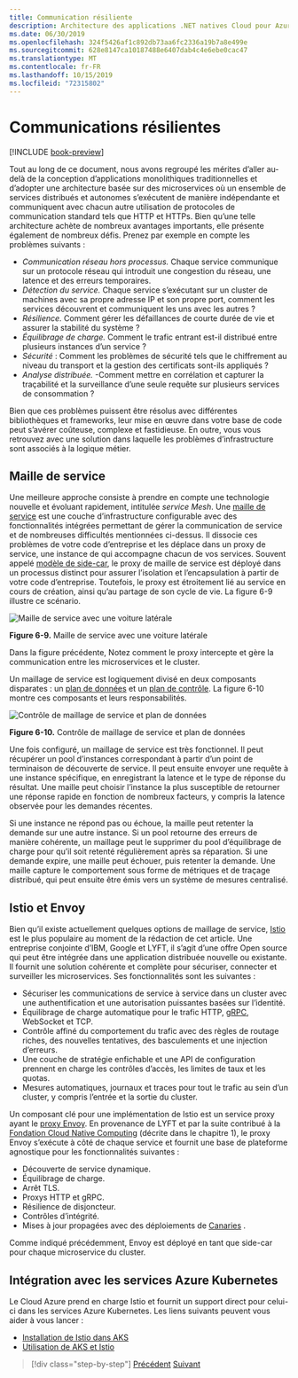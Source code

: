 ```yaml
---
title: Communication résiliente
description: Architecture des applications .NET natives Cloud pour Azure | Communication résiliente
ms.date: 06/30/2019
ms.openlocfilehash: 324f5426af1c892db73aa6fc2336a19b7a8e499e
ms.sourcegitcommit: 628e8147ca10187488e6407dab4c4e6ebe0cac47
ms.translationtype: MT
ms.contentlocale: fr-FR
ms.lasthandoff: 10/15/2019
ms.locfileid: "72315802"
---
```

# <a name="resilient-communications"></a>Communications résilientes

[!INCLUDE [book-preview](../../../includes/book-preview.md)]

Tout au long de ce document, nous avons regroupé les mérites d’aller au-delà de la conception d’applications monolithiques traditionnelles et d’adopter une architecture basée sur des microservices où un ensemble de services distribués et autonomes s’exécutent de manière indépendante et communiquent avec chacun autre utilisation de protocoles de communication standard tels que HTTP et HTTPs. Bien qu’une telle architecture achète de nombreux avantages importants, elle présente également de nombreux défis. Prenez par exemple en compte les problèmes suivants :

- *Communication réseau hors processus.* Chaque service communique sur un protocole réseau qui introduit une congestion du réseau, une latence et des erreurs temporaires.
- *Détection du service.* Chaque service s’exécutant sur un cluster de machines avec sa propre adresse IP et son propre port, comment les services découvrent et communiquent les uns avec les autres ?
- *Résilience.* Comment gérer les défaillances de courte durée de vie et assurer la stabilité du système ?
- *Équilibrage de charge.* Comment le trafic entrant est-il distribué entre plusieurs instances d’un service ?
- *Sécurité* : Comment les problèmes de sécurité tels que le chiffrement au niveau du transport et la gestion des certificats sont-ils appliqués ?
- *Analyse distribuée.* -Comment mettre en corrélation et capturer la traçabilité et la surveillance d’une seule requête sur plusieurs services de consommation ?

Bien que ces problèmes puissent être résolus avec différentes bibliothèques et frameworks, leur mise en œuvre dans votre base de code peut s’avérer coûteuse, complexe et fastidieuse. En outre, vous vous retrouvez avec une solution dans laquelle les problèmes d’infrastructure sont associés à la logique métier.

## <a name="service-mesh"></a>Maille de service

Une meilleure approche consiste à prendre en compte une technologie nouvelle et évoluant rapidement, intitulée *service Mesh*. Une [maille de service](https://www.nginx.com/blog/what-is-a-service-mesh/) est une couche d’infrastructure configurable avec des fonctionnalités intégrées permettant de gérer la communication de service et de nombreuses difficultés mentionnées ci-dessus. Il dissocie ces problèmes de votre code d’entreprise et les déplace dans un proxy de service, une instance de qui accompagne chacun de vos services. Souvent appelé [modèle de side-car](https://docs.microsoft.com/azure/architecture/patterns/sidecar), le proxy de maille de service est déployé dans un processus distinct pour assurer l’isolation et l’encapsulation à partir de votre code d’entreprise. Toutefois, le proxy est étroitement lié au service en cours de création, ainsi qu’au partage de son cycle de vie. La figure 6-9 illustre ce scénario.

![Maille de service avec une voiture latérale](./media/service-mesh-with-side-car.png)

**Figure 6-9.** Maille de service avec une voiture latérale

Dans la figure précédente, Notez comment le proxy intercepte et gère la communication entre les microservices et le cluster.

Un maillage de service est logiquement divisé en deux composants disparates : un [plan de données](https://blog.envoyproxy.io/service-mesh-data-plane-vs-control-plane-2774e720f7fc) et un [plan de contrôle](https://blog.envoyproxy.io/service-mesh-data-plane-vs-control-plane-2774e720f7fc). La figure 6-10 montre ces composants et leurs responsabilités.

![Contrôle de maillage de service et plan de données](./media/istio-control-and-data-plane.png)

**Figure 6-10.** Contrôle de maillage de service et plan de données

Une fois configuré, un maillage de service est très fonctionnel. Il peut récupérer un pool d’instances correspondant à partir d’un point de terminaison de découverte de service. Il peut ensuite envoyer une requête à une instance spécifique, en enregistrant la latence et le type de réponse du résultat. Une maille peut choisir l’instance la plus susceptible de retourner une réponse rapide en fonction de nombreux facteurs, y compris la latence observée pour les demandes récentes.

Si une instance ne répond pas ou échoue, la maille peut retenter la demande sur une autre instance. Si un pool retourne des erreurs de manière cohérente, un maillage peut le supprimer du pool d’équilibrage de charge pour qu’il soit retenté régulièrement après sa réparation. Si une demande expire, une maille peut échouer, puis retenter la demande. Une maille capture le comportement sous forme de métriques et de traçage distribué, qui peut ensuite être émis vers un système de mesures centralisé.

## <a name="istio-and-envoy"></a>Istio et Envoy

Bien qu’il existe actuellement quelques options de maillage de service, [Istio](https://istio.io/docs/concepts/what-is-istio/) est le plus populaire au moment de la rédaction de cet article. Une entreprise conjointe d’IBM, Google et LYFT, il s’agit d’une offre Open source qui peut être intégrée dans une application distribuée nouvelle ou existante. Il fournit une solution cohérente et complète pour sécuriser, connecter et surveiller les microservices. Ses fonctionnalités sont les suivantes :

- Sécuriser les communications de service à service dans un cluster avec une authentification et une autorisation puissantes basées sur l’identité.
- Équilibrage de charge automatique pour le trafic HTTP, [gRPC](https://grpc.io/), WebSocket et TCP.
- Contrôle affiné du comportement du trafic avec des règles de routage riches, des nouvelles tentatives, des basculements et une injection d’erreurs.
- Une couche de stratégie enfichable et une API de configuration prennent en charge les contrôles d’accès, les limites de taux et les quotas.
- Mesures automatiques, journaux et traces pour tout le trafic au sein d’un cluster, y compris l’entrée et la sortie du cluster.

Un composant clé pour une implémentation de Istio est un service proxy ayant le [proxy Envoy](https://www.envoyproxy.io/docs/envoy/latest/intro/what_is_envoy). En provenance de LYFT et par la suite contribué à la [Fondation Cloud Native Computing](https://www.cncf.io/) (décrite dans le chapitre 1), le proxy Envoy s’exécute à côté de chaque service et fournit une base de plateforme agnostique pour les fonctionnalités suivantes :

- Découverte de service dynamique.
- Équilibrage de charge.
- Arrêt TLS.
- Proxys HTTP et gRPC.
- Résilience de disjoncteur.
- Contrôles d’intégrité.
- Mises à jour propagées avec des déploiements de [Canaries](https://martinfowler.com/bliki/CanaryRelease.html) .

Comme indiqué précédemment, Envoy est déployé en tant que side-car pour chaque microservice du cluster.

## <a name="integration-with-azure-kubernetes-services"></a>Intégration avec les services Azure Kubernetes

Le Cloud Azure prend en charge Istio et fournit un support direct pour celui-ci dans les services Azure Kubernetes. Les liens suivants peuvent vous aider à vous lancer :

- [Installation de Istio dans AKS](https://docs.microsoft.com/azure/aks/istio-install)
- [Utilisation de AKS et Istio](https://docs.microsoft.com/azure/aks/istio-scenario-routing)

>[!div class="step-by-step"]
>[Précédent](infrastructure-resiliency-azure.md)
>[Suivant](monitoring-health.md)
